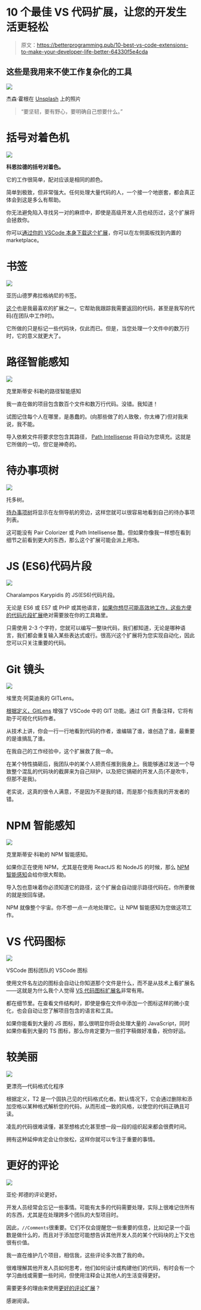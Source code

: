 # 10 个最佳 VS 代码扩展，让您的开发生活更轻松

> 原文：<https://betterprogramming.pub/10-best-vs-code-extensions-to-make-your-developer-life-better-64330f5e4cda>

## 这些是我用来不使工作复杂化的工具

![](img/2fc50529925e83b482b3314d39e7a5e4.png)

杰森·霍根在 [Unsplash](https://unsplash.com/s/photos/freedom?utm_source=unsplash&utm_medium=referral&utm_content=creditCopyText) 上的照片

> “要坚韧，要有野心，要明确自己想要什么。”

# 括号对着色机

![](img/e63cdc6e88472b4cedabe6951bc25341.png)

**科恩拉德的括号对着色。**

它的工作很简单，配对应该是相同的颜色。

简单到极致，但非常强大。任何处理大量代码的人，一个接一个地嵌套，都会真正体会到这是多么有帮助。

你无法避免陷入寻找另一对的麻烦中，即使是高级开发人员也经历过，这个扩展将会拯救你。

你可以[通过你的 VSCode 本身下载这个扩展](https://marketplace.visualstudio.com/items?itemName=CoenraadS.bracket-pair-colorizer)，你可以在左侧面板找到内置的 marketplace。

# 书签

![](img/c39e76678189fa86e1b1d218aa3bdcc2.png)

亚历山德罗弗拉格纳尼的书签。

[这个](https://marketplace.visualstudio.com/items?itemName=alefragnani.Bookmarks)也是我最喜欢的扩展之一。它帮助我跟踪我需要返回的代码，甚至是我写的代码(在团队中工作时)。

它所做的只是标记一些代码块，仅此而已。但是，当您处理一个文件中的数万行时，它的意义就更大了。

# 路径智能感知

![](img/efc81025eb01234e492f9542a13387ea.png)

克里斯蒂安·科勒的路径智能感知

我一直在做的项目包含数百个文件和数万行代码。没错。我知道！

试图记住每个人在哪里，是愚蠢的。(向那些做了的人致敬，你太棒了)但对我来说，我不能。

导入依赖文件将要求您包含其路径， [Path Intellisense](https://marketplace.visualstudio.com/items?itemName=christian-kohler.path-intellisense) 将自动为您填充。这就是它所做的一切，但它是神奇的。

# 待办事项树

![](img/195e3f210a67185102b8b3c0f604379b.png)

托多树。

[待办事项树](https://marketplace.visualstudio.com/items?itemName=Gruntfuggly.todo-tree)将显示在左侧导航的旁边，这样您就可以很容易地看到自己的待办事项列表。

这可能没有 Pair Colorizer 或 Path Intellisense 酷，但如果你像我一样想在看到细节之前看到更大的东西，那么这个扩展可能会派上用场。

# JS (ES6)代码片段

![](img/799874742c1f6197fc1466caaf23309a.png)

Charalampos Karypidis 的 JS(ES6)代码片段。

无论是 ES6 或 ES7 或 PHP 或其他语言，[如果你想尽可能高效地工作，这些方便的代码片段扩展](https://marketplace.visualstudio.com/items?itemName=xabikos.JavaScriptSnippets)绝对需要放在你的工具箱里。

只需使用 2-3 个字符，您就可以编写一整块代码，我们都知道，无论是哪种语言，我们都会重复输入某些表达式或行。很高兴这个扩展将为您实现自动化，因此您可以只关注重要的代码。

# Git 镜头

![](img/62c6acac71d0d3d00c148346fc6cbf5e.png)

埃里克·阿莫迪奥的 GITLens。

[根据定义，GitLens](https://marketplace.visualstudio.com/items?itemName=eamodio.gitlens) 增强了 VSCode 中的 GIT 功能。通过 GIT 责备注释，它将有助于可视化代码作者。

从技术上讲，你会一行一行地看到代码的作者，谁编辑了谁，谁创造了谁，最重要的是谁搞乱了谁。

在我自己的工作经验中，这个扩展救了我一命。

在某个特性搞砸后，我团队中的某个人把责任推到我身上。我能够通过发送一个导致整个混乱的代码块的截屏来为自己辩护，以及把它搞砸的开发人员(不是吹牛，但那不是我)。

老实说，这真的很令人满意，不是因为不是我的错，而是那个指责我的开发者的错。

# NPM 智能感知

![](img/91e2117c3f307f0ceb96294e6cfc5586.png)

克里斯蒂安·科勒的 NPM 智能感知。

如果你正在使用 NPM，尤其是在使用 ReactJS 和 NodeJS 的时候，那么 [NPM 智能感知](https://marketplace.visualstudio.com/items?itemName=christian-kohler.npm-intellisense)会给你很大帮助。

导入包也意味着你必须知道它的路径，这个扩展会自动提示路径代码在。你所要做的就是按回车键。

NPM 就像整个宇宙。你不想一点一点地处理它。让 NPM 智能感知为您做这项工作。

# VS 代码图标

![](img/07e1ea6c5bd8a9009891751283dde954.png)

VSCode 图标团队的 VSCode 图标

使用文件名左边的图标会自动让你知道那个文件是什么，而不是从技术上看扩展名——这就是为什么我个人觉得 [VS 代码图标扩展名](https://marketplace.visualstudio.com/items?itemName=vscode-icons-team.vscode-icons)非常有用。

都在细节里。在查看文件结构时，即使是像在文件中添加一个图标这样的微小变化，也会自动让您了解项目包含的语言和工具。

如果你能看到大量的 JS 图标，那么很明显你将会处理大量的 JavaScript，同时如果你看到大量的 TS 图标，那么你肯定要为一些打字稿做好准备，祝你好运。

# 较美丽

![](img/9b35bacc555e097f95426e26473d8059.png)

更漂亮—代码格式化程序

根据定义，T2 是一个固执己见的代码格式化者。默认情况下，它会通过删除和添加空格以某种格式解析您的代码，从而形成一致的风格，以使您的代码正确且可读。

凌乱的代码很难读懂，甚至想格式化甚至想一段一段的组织起来都会很费时间。

拥有这种延伸肯定会让你放松，这样你就可以专注于重要的事情。

# 更好的评论

![](img/4187a59ebfa5037bfc190efb6849d953.png)

亚伦·邦德的评论更好。

开发人员经常会忘记一些事情。可能有太多的代码需要处理，实际上很难记住所有的东西，尤其是在处理跨多个团队的大型项目时。

因此，`//Comments`很重要。它们不仅会提醒您一些重要的信息，比如记录一个函数是做什么的，而且对于添加您可能想告诉其他开发人员的某个代码块的上下文也很有价值。

我一直在维护几个项目，相信我，这些评论多次救了我的命。

很难理解其他开发人员如何思考，他们如何设计或构建他们的代码，有时会有一个学习曲线或需要一些时间，但使用注释会让其他人的生活变得更好。

需要更多的理由来使用[更好的评论扩展](https://marketplace.visualstudio.com/items?itemName=aaron-bond.better-comments)？

感谢阅读。